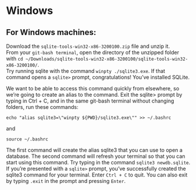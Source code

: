 # **Windows**<br />

## For Windows machines:<br />

Download the `sqlite-tools-win32-x86-3200100.zip` file and unzip it.<br />
From your `git-bash terminal`, open the directory of the unzipped folder with `cd ~/Downloads/sqlite-tools-win32-x86-3200100/sqlite-tools-win32-x86-3200100/`.<br />
Try running sqlite with the command `winpty ./sqlite3.exe`. If that command opens a `sqlite>` prompt, congratulations! You’ve installed SQLite.<br />

We want to be able to access this command quickly from elsewhere, so we’re going to create an alias to the command. Exit the sqlite> prompt by typing in Ctrl + C, and in the same git-bash terminal without changing folders, run these commands:<br />

    echo "alias sqlite3=\"winpty ${PWD}/sqlite3.exe\"" >> ~/.bashrc

and<br />

    source ~/.bashrc

The first command will create the alias sqlite3 that you can use to open a database. The second command will refresh your terminal so that you can start using this command. Try typing in the command `sqlite3 newdb.sqlite`. If you’re presented with a `sqlite>` prompt, you’ve successfully created the sqlite3 command for your terminal. Enter `Ctrl + C` to quit. You can also exit by typing `.exit` in the prompt and pressing `Enter`.<br />
